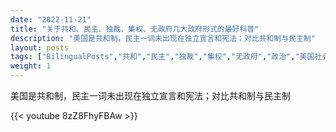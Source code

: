 ```yaml
---
date: "2022-11-21"
title: "关于共和、民主、独裁、集权、无政府几大政府形式的最好科普"
description: "美国是共和制，民主一词未出现在独立宣言和宪法；对比共和制与民主制"
layout: posts
tags: ["BilingualPosts","共和","民主","独裁","集权","无政府","政治","美国社会","教育","人物历史"]
weight: 1
---
```


美国是共和制，民主一词未出现在独立宣言和宪法；对比共和制与民主制
<!--more-->

{{< youtube 8zZ8FhyFBAw >}}